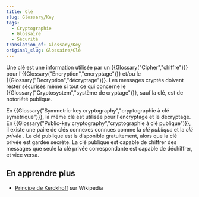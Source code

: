 ```yaml
---
title: Clé
slug: Glossary/Key
tags:
  - Cryptographie
  - Glossaire
  - Sécurité
translation_of: Glossary/Key
original_slug: Glossaire/Clé
---
```

Une clé est une information utilisée par un {{Glossary("Cipher","chiffre")}} pour l'{{Glossary("Encryption","encryptage")}} et/ou le {{Glossary("Decryption","décryptage")}}. Les messages cryptés doivent rester sécurisés même si tout ce qui concerne le {{Glossary("Cryptosystem","système de cryptage")}}, sauf la clé, est de notoriété publique.

En {{Glossary("Symmetric-key cryptography","cryptographie à clé symétrique")}}, la même clé est utilisée pour l'encryptage et le décryptage. En {{Glossary("Public-key cryptography","cryptographie à clé publique")}}, il existe une paire de clés connexes connues comme la _clé publique_ et la _clé privée_ . La clé publique est is disponible gratuitement, alors que la clé privée est gardée secrète. La clé publique est capable de chiffrer des messages que seule la clé privée correspondante est capable de déchiffrer, et vice versa.

## En apprendre plus

- [Principe de Kerckhoff](https://fr.wikipedia.org/wiki/Principe_de_Kerckhoffs) sur Wikipedia
